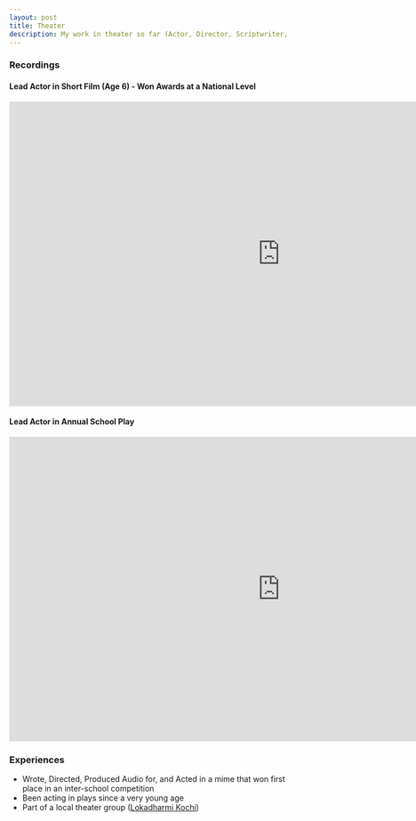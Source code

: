 ```yaml
---
layout: post
title: Theater
description: My work in theater so far (Actor, Director, Scriptwriter, Audio Producer)
---
```

### Recordings
#### Lead Actor in Short Film (Age 6) - Won Awards at a National Level

<iframe width="974" height="548" src="https://www.youtube.com/embed/S27k1HRtLXA" title="Adrishyam - The invisible strand. Short Film" frameborder="0" allow="accelerometer; autoplay; clipboard-write; encrypted-media; gyroscope; picture-in-picture" allowfullscreen></iframe>

#### Lead Actor in Annual School Play

<iframe width="974" height="548" src="https://www.youtube.com/embed/20WbuH8Yq6I" title="Adaptation of Namukku parkkan Munthiri Thoppukal (1986 Malayalam movie by Padmarajan)" frameborder="0" allow="accelerometer; autoplay; clipboard-write; encrypted-media; gyroscope; picture-in-picture" allowfullscreen></iframe>

### Experiences
- Wrote, Directed, Produced Audio for, and Acted in a mime that won first place in an inter-school competition
- Been acting in plays since a very young age
- Part of a local theater group ([Lokadharmi Kochi](https://lokadharmi.org/))